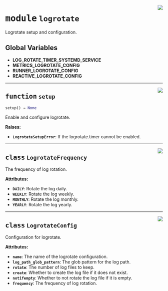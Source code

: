 <!-- markdownlint-disable -->

<a href="../src/logrotate.py#L0"><img align="right" style="float:right;" src="https://img.shields.io/badge/-source-cccccc?style=flat-square"></a>

# <kbd>module</kbd> `logrotate`
Logrotate setup and configuration. 

**Global Variables**
---------------
- **LOG_ROTATE_TIMER_SYSTEMD_SERVICE**
- **METRICS_LOGROTATE_CONFIG**
- **RUNNER_LOGROTATE_CONFIG**
- **REACTIVE_LOGROTATE_CONFIG**

---

<a href="../src/logrotate.py#L84"><img align="right" style="float:right;" src="https://img.shields.io/badge/-source-cccccc?style=flat-square"></a>

## <kbd>function</kbd> `setup`

```python
setup() → None
```

Enable and configure logrotate. 



**Raises:**
 
 - <b>`LogrotateSetupError`</b>:  If the logrotate.timer cannot be enabled. 


---

<a href="../src/logrotate.py#L22"><img align="right" style="float:right;" src="https://img.shields.io/badge/-source-cccccc?style=flat-square"></a>

## <kbd>class</kbd> `LogrotateFrequency`
The frequency of log rotation. 



**Attributes:**
 
 - <b>`DAILY`</b>:  Rotate the log daily. 
 - <b>`WEEKLY`</b>:  Rotate the log weekly. 
 - <b>`MONTHLY`</b>:  Rotate the log monthly. 
 - <b>`YEARLY`</b>:  Rotate the log yearly. 





---

<a href="../src/logrotate.py#L38"><img align="right" style="float:right;" src="https://img.shields.io/badge/-source-cccccc?style=flat-square"></a>

## <kbd>class</kbd> `LogrotateConfig`
Configuration for logrotate. 



**Attributes:**
 
 - <b>`name`</b>:  The name of the logrotate configuration. 
 - <b>`log_path_glob_pattern`</b>:  The glob pattern for the log path. 
 - <b>`rotate`</b>:  The number of log files to keep. 
 - <b>`create`</b>:  Whether to create the log file if it does not exist. 
 - <b>`notifempty`</b>:  Whether to not rotate the log file if it is empty. 
 - <b>`frequency`</b>:  The frequency of log rotation. 





